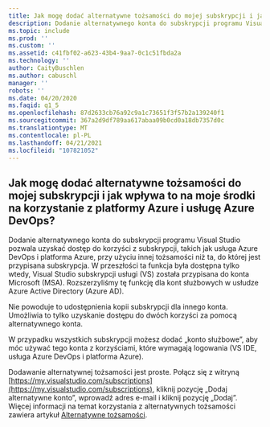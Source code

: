 ```yaml
---
title: Jak mogę dodać alternatywne tożsamości do mojej subskrypcji i jak wpływa to na moje środki na korzystanie z platformy Azure i usługę Azure DevOps?
description: Dodanie alternatywnego konta do subskrypcji programu Visual Studio pozwala uzyskać dostęp do korzyści z subskrypcji, takich jak usługa Azure DevOps i...
ms.topic: include
ms.prod: ''
ms.custom: ''
ms.assetid: c41fbf02-a623-43b4-9aa7-0c1c51fbda2a
ms.technology: ''
author: CaityBuschlen
ms.author: cabuschl
manager: ''
robots: ''
ms.date: 04/20/2020
ms.faqid: q1_5
ms.openlocfilehash: 87d2633cb76a92c9a1c73651f3f57b2a139240f1
ms.sourcegitcommit: 367a2d9df789aa617abaa09b0cd0a18db7357d0c
ms.translationtype: MT
ms.contentlocale: pl-PL
ms.lasthandoff: 04/21/2021
ms.locfileid: "107821052"
---
```

## <a name="how-do-i-add-alternate-identities-to-my-subscription-and-how-does-this-impact-my-azure-credits-and-azure-devops"></a>Jak mogę dodać alternatywne tożsamości do mojej subskrypcji i jak wpływa to na moje środki na korzystanie z platformy Azure i usługę Azure DevOps?

Dodanie alternatywnego konta do subskrypcji programu Visual Studio pozwala uzyskać dostęp do korzyści z subskrypcji, takich jak usługa Azure DevOps i platforma Azure, przy użyciu innej tożsamości niż ta, do której jest przypisana subskrypcja. W przeszłości ta funkcja była dostępna tylko wtedy, Visual Studio subskrypcji usługi (VS) została przypisana do konta Microsoft (MSA).  Rozszerzyliśmy tę funkcję dla kont służbowych w usłudze Azure Active Directory (Azure AD).

Nie powoduje to udostępnienia kopii subskrypcji dla innego konta. Umożliwia to tylko uzyskanie dostępu do dwóch korzyści za pomocą alternatywnego konta.

W przypadku wszystkich subskrypcji możesz dodać „konto służbowe”, aby móc używać tego konta z korzyściami, które wymagają logowania (VS IDE, usługa Azure DevOps i platforma Azure).

Dodawanie alternatywnej tożsamości jest proste. Połącz się z witryną [https://my.visualstudio.com/subscriptions](https://my.visualstudio.com/subscriptions), kliknij pozycję „Dodaj alternatywne konto”, wprowadź adres e-mail i kliknij pozycję „Dodaj”. Więcej informacji na temat korzystania z alternatywnych tożsamości zawiera artykuł [Alternatywne tożsamości](https://docs.microsoft.com/visualstudio/subscriptions/vs-alternate-identity).
